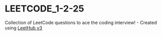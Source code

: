 # LEETCODE_1-2-25
Collection of LeetCode questions to ace the coding interview! - Created using [LeetHub v3](https://github.com/raphaelheinz/LeetHub-3.0)
